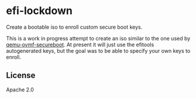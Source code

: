 efi-lockdown
===============

Create a bootable iso to enroll custom secure boot keys.

This is a work in progress attempt to create an iso similar to the one used by [qemu-ovmf-secureboot](https://github.com/puiterwijk/qemu-ovmf-secureboot).
At present it will just use the efitools autogenerated keys, but the goal was to be able to specify your own keys to enroll.

License
-------

Apache 2.0
